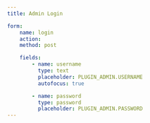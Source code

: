 ```yaml
---
title: Admin Login

form:
    name: login
    action:
    method: post

    fields:
        - name: username
          type: text
          placeholder: PLUGIN_ADMIN.USERNAME
          autofocus: true

        - name: password
          type: password
          placeholder: PLUGIN_ADMIN.PASSWORD
---
```

